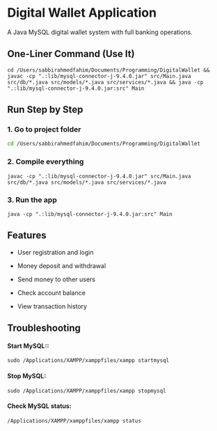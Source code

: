 # Digital Wallet Application 

A Java MySQL digital wallet system with full banking operations.

## One-Liner Command (Use It)
```
cd /Users/sabbirahmedfahim/Documents/Programming/DigitalWallet && javac -cp ".:lib/mysql-connector-j-9.4.0.jar" src/Main.java src/db/*.java src/models/*.java src/services/*.java && java -cp ".:lib/mysql-connector-j-9.4.0.jar:src" Main
```

## Run Step by Step

### 1. Go to project folder
```bash
cd /Users/sabbirahmedfahim/Documents/Programming/DigitalWallet
```

### 2. Compile everything
```
javac -cp ".:lib/mysql-connector-j-9.4.0.jar" src/Main.java src/db/*.java src/models/*.java src/services/*.java
```

### 3. Run the app
```
java -cp ".:lib/mysql-connector-j-9.4.0.jar:src" Main
```

## Features
- User registration and login

- Money deposit and withdrawal

- Send money to other users

- Check account balance

- View transaction history

## Troubleshooting

#### Start MySQL::

```
sudo /Applications/XAMPP/xamppfiles/xampp startmysql
```
#### Stop MySQL:

```
sudo /Applications/XAMPP/xamppfiles/xampp stopmysql
```
#### Check MySQL status:

```
/Applications/XAMPP/xamppfiles/xampp status
```